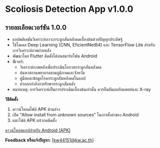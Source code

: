 # Scoliosis Detection App v1.0.0
## รายละเอียดเวอร์ชัน 1.0.0

- แอปพลิเคชันวิเคราะห์ภาวะกระดูกสันหลังคดเบื้องต้นด้วยปัญญาประดิษฐ์
- ใช้โมเดล Deep Learning (CNN, EficientNetB4) และ TensorFlow Lite สำหรับการวิเคราะห์ภาพถ่ายหลัง
- พัฒนาโดย Flutter ติดตั้งได้บนสมาร์ทโฟน Android
- ฟีเจอร์:
  - วิเคราะห์ภาพหลังเพื่อประเมินโอกาสกระดูกสันหลังคด
  - ค้นหาสถานพยาบาลตามภูมิภาคและจังหวัด
  - คู่มือและข้อมูลโรคกระดูกสันหลังคดในแอป
  - ท่าออกกำลังกายรักษากระดูกสันหลัง
- หมายเหตุ: การวิเคราะห์เป็นการประเมินเบื้องต้นเท่านั้น ควรยืนยันผลกับแพทย์และ X-ray

**วิธีติดตั้ง**
1. ดาวน์โหลดไฟล์ APK ด้านล่าง
2. เปิด “Allow install from unknown sources” ในการตั้งค่าของ Android
3. แตะไฟล์ APK แล้วกดติดตั้ง

[ดาวน์โหลดแอปสำหรับ Android (APK)](https://github.com/P-cy/Release-Scoliosis-Detection-App/releases/download/v1.0.0/default.apk)


**Feedback หรือแจ้งปัญหา:** [kw44151@kw.ac.th]

